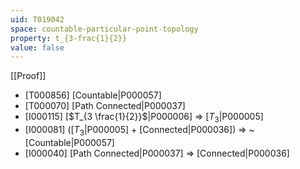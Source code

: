 ```yaml
---
uid: T019042
space: countable-particular-point-topology
property: t_{3-frac{1}{2}}
value: false
---
```

[[Proof]]

* [T000856] [Countable|P000057]
* [T000070] [Path Connected|P000037]
* [I000115] [$T_{3 \frac{1}{2}}$|P000006] => [$T_3$|P000005]
* [I000081] ([$T_3$|P000005] + [Connected|P000036]) => ~[Countable|P000057]
* [I000040] [Path Connected|P000037] => [Connected|P000036]

